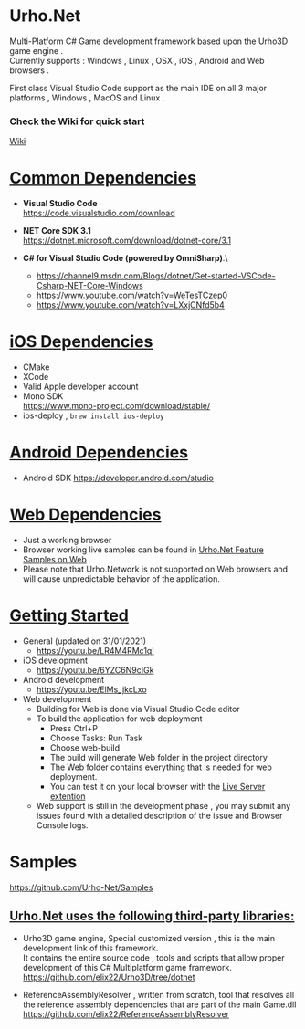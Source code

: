 # Urho.Net
Multi-Platform C# Game development framework based upon the Urho3D game engine .\
Currently supports :  Windows , Linux , OSX , iOS , Android and Web browsers . 

First class Visual Studio Code support as the main IDE on all 3 major platforms , Windows , MacOS and Linux .
### Check the Wiki for quick start
[Wiki](https://github.com/Urho-Net/Urho.Net/wiki)

# <u> Common Dependencies </u>
- **Visual Studio Code** \
  https://code.visualstudio.com/download

- **NET Core SDK 3.1**  \
  https://dotnet.microsoft.com/download/dotnet-core/3.1

- **C# for Visual Studio Code (powered by OmniSharp)**.\
  - https://channel9.msdn.com/Blogs/dotnet/Get-started-VSCode-Csharp-NET-Core-Windows
  - https://www.youtube.com/watch?v=WeTesTCzep0
  - https://www.youtube.com/watch?v=LXxjCNfd5b4

# <u> iOS Dependencies </u>
- CMake
- XCode
- Valid Apple developer account
- Mono SDK \
  https://www.mono-project.com/download/stable/
- ios-deploy , `brew install ios-deploy`

# <u> Android Dependencies </u>
- Android SDK https://developer.android.com/studio

# <u> Web Dependencies </u>
- Just a working browser
- Browser working live samples can be found in [Urho.Net Feature Samples on Web](https://elix22.itch.io/urhonet-feature-samples)
- Please note that Urho.Network is not supported on Web browsers and will cause unpredictable behavior of the application.

# <u> Getting Started </u>
- General (updated on 31/01/2021)
  - https://youtu.be/LR4M4RMc1qI
- iOS development
  - https://youtu.be/6YZC6N9cIGk
- Android development
  - https://youtu.be/ElMs_jkcLxo
- Web development
  - Building for Web is done via Visual Studio Code editor
  - To build the application for web deployment 
    - Press Ctrl+P 
    - Choose Tasks: Run Task
    - Choose web-build
    - The build will generate Web folder in the project directory
    - The Web folder contains everything that is needed for web deployment.
    - You can test it on your local browser with the [Live Server extention](https://marketplace.visualstudio.com/items?itemName=ritwickdey.LiveServer)
  - Web support is still in the development phase , you may submit any issues found with a detailed description of the issue and  Browser Console logs.

# Samples 
https://github.com/Urho-Net/Samples

## <u> Urho.Net uses the following third-party libraries: </u>

- Urho3D game engine, Special customized version , this is the main development link of this framework. \
  It contains the entire source code , tools and scripts that allow proper development of this C# Multiplatform game framework.\
  https://github.com/elix22/Urho3D/tree/dotnet

- ReferenceAssemblyResolver , written from scratch, tool that resolves all the reference assembly dependencies that are part of the main Game.dll\
  https://github.com/elix22/ReferenceAssemblyResolver
